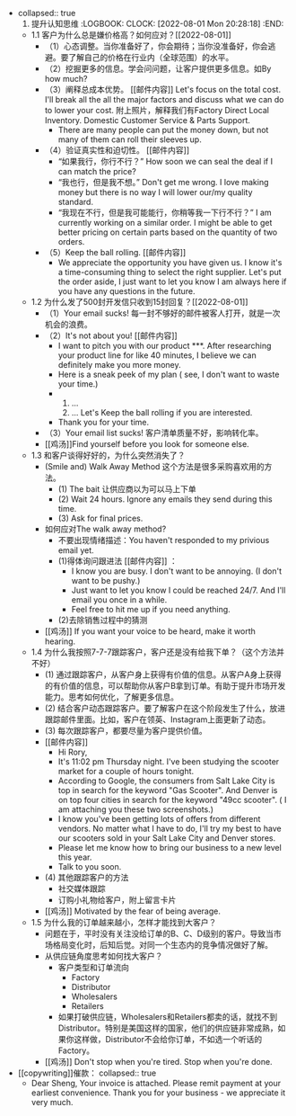 - collapsed:: true
  1. 提升认知思维
  :LOGBOOK:
  CLOCK: [2022-08-01 Mon 20:28:18]
  :END:
	- 1.1 客户为什么总是嫌价格高？如何应对？[[2022-08-01]]
		- （1）心态调整。当你准备好了，你会期待；当你没准备好，你会逃避。要了解自己的价格在行业内（全球范围）的水平。
		- （2）挖掘更多的信息。学会问问题，让客户提供更多信息。如By how much?
		- （3）阐释总成本优势。 [[邮件内容]] Let's focus on the total cost. I'll break all the all the major factors and discuss what we can do to lower your cost. 附上照片，解释我们有Factory Direct Local Inventory. Domestic Customer Service & Parts Support.
			- There are many people can put the money down, but not many of them can roll their sleeves up.
		- （4）验证真实性和迫切性。 [[邮件内容]]
			- “如果我行，你行不行？” How soon we can seal the deal if I can match the price?
			- “我也行，但是我不想。” Don't get me wrong. I love making money but there is no way I will lower our/my quality standard.
			- “我现在不行，但是我可能能行，你稍等我一下行不行？” I am currently working on a similar order. I might be able to get better pricing on certain parts based on the quantity of two  orders.
		- （5）Keep the ball rolling. [[邮件内容]]
			- We appreciate the opportunity you have given us. I know it's a time-consuming thing to select the right supplier.  Let's put the order aside, I just want to let you know  I am always here if you have any questions in the future.
	- 1.2 为什么发了500封开发信只收到15封回复？[[2022-08-01]]
		- （1）Your email sucks! 每一封不够好的邮件被客人打开，就是一次机会的浪费。
		- （2）It's not about you! [[邮件内容]]
			- I want to pitch you with our product ***. After researching your product line for like 40 minutes, I believe we can definitely make you more money.
			- Here is a sneak peek of my plan ( see, I don't want to waste your time.)
			- 1. ...
			  2. ...
			  Let's Keep the ball rolling if you are interested.
			- Thank you for your time.
		- （3）Your email list sucks! 客户清单质量不好，影响转化率。
		- [[鸡汤]]Find yourself before you look for someone else.
	- 1.3 和客户谈得好好的，为什么突然消失了？
		- (Smile and) Walk Away Method 这个方法是很多采购喜欢用的方法。
			- (1) The bait 让供应商以为可以马上下单
			- (2) Wait 24 hours. Ignore any emails they send during this time.
			- (3) Ask for final prices.
		- 如何应对The walk away method?
			- 不要出现情绪描述：You haven't responded to my privious email yet.
			- (1)得体询问跟进法 [[邮件内容]] ：
				- I know you are busy. I don't want to be annoying. (I don't want to be pushy.)
				- Just want to let you know I could be reached 24/7. And I'll email you once in a while.
				- Feel free to hit me up if you need anything.
			- (2)去除销售过程中的猜测
		- [[鸡汤]] If you want your voice to be heard, make it worth hearing.
	- 1.4 为什么我按照7-7-7跟踪客户，客户还是没有给我下单？（这个方法并不好）
		- (1) 通过跟踪客户，从客户身上获得有价值的信息。从客户A身上获得的有价值的信息，可以帮助你从客户B拿到订单。有助于提升市场开发能力。思考如何优化，了解更多信息。
		- (2) 结合客户动态跟踪客户。要了解客户在这个阶段发生了什么，放进跟踪邮件里面。比如，客户在领英、Instagram上面更新了动态。
		- (3) 每次跟踪客户，都要尽量为客户提供价值。
		- [[邮件内容]]
			- Hi Rory,
			- It's 11:02 pm Thursday night. I've been studying the scooter market for a couple of hours tonight.
			- According to Google, the consumers from Salt Lake City is top in search for the keyword "Gas Scooter". And Denver is on top four cities in search for the keyword "49cc scooter". ( I am attaching you these two screenshots.)
			- I know you've been getting lots of offers from different vendors. No matter what I have to do, I'll try my best to  have our scooters sold in your Salt Lake City and Denver stores.
			- Please let me know how to bring our business to a new level this year.
			- Talk to you soon.
		- (4) 其他跟踪客户的方法
			- 社交媒体跟踪
			- 订购小礼物给客户，附上留言卡片
		- [[鸡汤]] Motivated by the fear of being average.
	- 1.5 为什么我的订单越来越小，怎样才能找到大客户？
		- 问题在于，平时没有关注没给订单的B、C、D级别的客户。导致当市场格局变化时，后知后觉。对同一个生态内的竞争情况做好了解。
		- 从供应链角度思考如何找大客户？
			- 客户类型和订单流向
				- Factory
				- Distributor
				- Wholesalers
				- Retailers
			- 如果打破供应链，Wholesalers和Retailers都卖的话，就找不到Distributor。特别是美国这样的国家，他们的供应链非常成熟，如果你这样做，Distributor不会给你订单，不如选一个听话的Factory。
		- [[鸡汤]] Don't stop when you're tired. Stop when you're done.
- [[copywriting]]催款：
  collapsed:: true
	- Dear Sheng, Your invoice is attached. Please remit payment at your earliest convenience. Thank you for your business - we appreciate it very much.